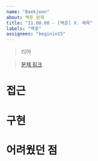 ```yaml
---
name: "Baekjoon"
about: 백준 문제
title: "21.00.00 - [백준] X. 제목"
labels: "백준"
assignees: "beginin15"
---
```

> 티어

> [문제 링크]()

# 접근
# 구현
# 어려웠던 점
